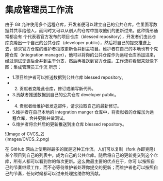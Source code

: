 # 集成管理员工作流

由于 Git 允许使用多个远程仓库，开发者便可以建立自己的公共仓库，往里面写数据并共享给他人，而同时又可以从别人的仓库中提取他们的更新过来。这种情形通常都会有 个代表着官方发布的项目仓库（blessed repository），开发者们由此仓库克隆出一个自己的公共仓库（developer public），然后将自己的提交推送上去，请求官方仓库的维护者拉取更新合并到主项目。维护者在自己的本地也有个克隆仓库（integration manager），他可以将你的公共仓库作为远程仓库添加进来，经过测试无误后合并到主干分支，然后再推送到官方仓库。工作流程看起来就像下图：集成管理员工作流 所示：

- 1.项目维护者可以推送数据到公共仓库 blessed repository。
- 2. 贡献者克隆此仓库，修订或编写新代码。
- 3.贡献者推送数据到自己的公共仓库 developer public。
- 4. 贡献者给维护者发送邮件，请求拉取自己的最新修订。
- 5.维护者在自己本地的 integration manger 仓库中，将贡献者的仓库加为远程仓库，合并更新并做测试。
- 6.维护者将合并后的更新推送到主仓库 blessed repository。

![Image of CVCS_2]		
(images/CVCS_2.png)

在 GitHub 网站上使用得最多的就是这种工作流。人们可以复制（fork 亦即克隆）某个项目到自己的列表中，成为自己的公共仓库。随后将自己的更新提交到这个仓库，所有人都可以看到你的每次更新。这么做最主要的优点在于，你可 以按照自己的节奏继续工作，而不必等待维护者处理你提交的更新；而维护者也可以按照自己的节奏，任何时候都可以过来处理接纳你的贡献。

